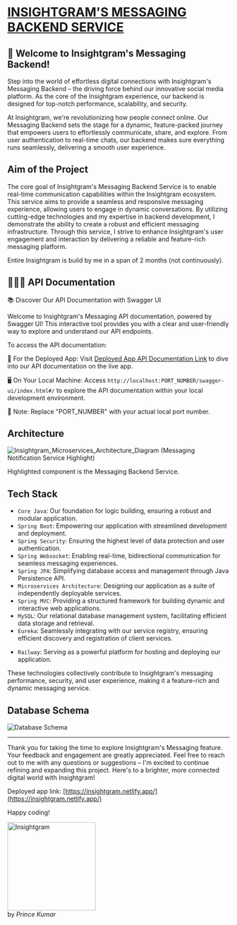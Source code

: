 # [INSIGHTGRAM'S MESSAGING BACKEND SERVICE](https://insightgrammessagingservice-production.up.railway.app)

## 🚀 Welcome to Insightgram's Messaging Backend!

Step into the world of effortless digital connections with Insightgram's Messaging Backend – the driving force behind our innovative social media platform. As the core of the Insightgram experience, our backend is designed for top-notch performance, scalability, and security.

At Insightgram, we're revolutionizing how people connect online. Our Messaging Backend sets the stage for a dynamic, feature-packed journey that empowers users to effortlessly communicate, share, and explore. From user authentication to real-time chats, our backend makes sure everything runs seamlessly, delivering a smooth user experience.


## Aim of the Project

The core goal of Insightgram's Messaging Backend Service is to enable real-time communication capabilities within the Insightgram ecosystem. This service aims to provide a seamless and responsive messaging experience, allowing users to engage in dynamic conversations. By utilizing cutting-edge technologies and my expertise in backend development, I demonstrate the ability to create a robust and efficient messaging infrastructure. Through this service, I strive to enhance Insightgram's user engagement and interaction by delivering a reliable and feature-rich messaging platform.

Entire Insightgram is build by me in a span of 2 months (not continuously).

## 🧑🏻‍💻 API Documentation

📚 Discover Our API Documentation with Swagger UI

Welcome to Insightgram's Messaging API documentation, powered by Swagger UI! This interactive tool provides you with a clear and user-friendly way to explore and understand our API endpoints.

To access the API documentation:

🚀 For the Deployed App:
Visit [Deployed App API Documentation Link](https://insightgrammessagingservice-production.up.railway.app/swagger-ui/index.html#/text) to dive into our API documentation on the live app.

🖥️ On Your Local Machine:
Access `http://localhost:PORT_NUMBER/swagger-ui/index.html#/` to explore the API documentation within your local development environment.

📌 Note: Replace "PORT_NUMBER" with your actual local port number.


## Architecture

![Insightgram_Microservices_Architecture_Diagram (Messaging Notification Service Highlight)](https://github.com/princekr0722/Insightgram_Messaging_Service/assets/112754559/9f7085b2-f25e-4583-ad30-ce27cfeaa5e2)

Highlighted component is the Messaging Backend Service.

## Tech Stack

- `Core Java`: Our foundation for logic building, ensuring a robust and modular application.
- `Spring Boot`: Empowering our application with streamlined development and deployment.
- `Spring Security`: Ensuring the highest level of data protection and user authentication.
- `Spring Websocket`: Enabling real-time, bidirectional communication for seamless messaging experiences.
- `Spring JPA`: Simplifying database access and management through Java Persistence API.
- `Microservices Architecture`: Designing our application as a suite of independently deployable services.
- `Spring MVC`: Providing a structured framework for building dynamic and interactive web applications.
- `MySQL`: Our relational database management system, facilitating efficient data storage and retrieval.
- `Eureka`: Seamlessly integrating with our service registry, ensuring efficient discovery and registration of client services.
<!-- - `Cloudinary`: Enabling seamless management and delivery of images and videos. -->
- `Railway`: Serving as a powerful platform for hosting and deploying our application.

These technologies collectively contribute to Insightgram's messaging performance, security, and user experience, making it a feature-rich and dynamic messaging service.

## Database Schema
<img src="https://github.com/princekr0722/Insightgram_Messaging_Service/assets/112754559/fbf24562-8c80-4a99-a167-c09d98a9e95a" alt="Database Schema">

<hr></hr>

Thank you for taking the time to explore Insightgram's Messaging feature. Your feedback and engagement are greatly appreciated. Feel free to reach out to me with any questions or suggestions – I'm excited to continue refining and expanding this project. Here's to a brighter, more connected digital world with Insightgram!

Deployed app link: [https://insightgram.netlify.app/](https://insightgram.netlify.app/)

Happy coding!

<img src="https://github.com/princekr0722/Insightgram_Main_Backend_Service/assets/112754559/2980510c-f4e1-4b95-bc37-574802c65235" alt="Insightgram" width="200">
<br>by <i>Prince Kumar</i>